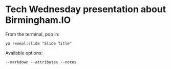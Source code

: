 
# Tech Wednesday presentation about Birmingham.IO

From the terminal, pop in:

  ```yo reveal:slide "Slide Title"```

Available options:

 ```--markdown --attributes --notes```

